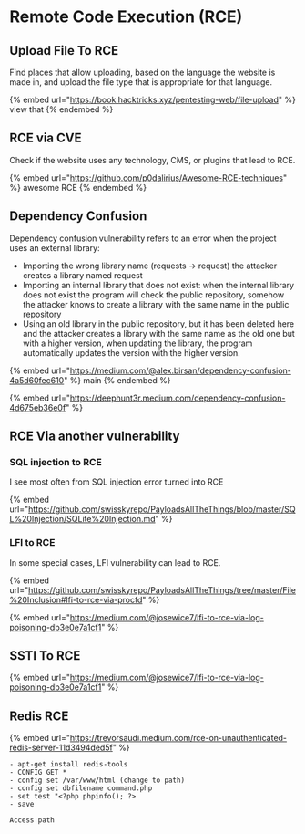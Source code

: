 # Remote Code Execution (RCE)



## Upload File To RCE

Find places that allow uploading, based on the language the website is made in, and upload the file type that is appropriate for that language.

{% embed url="https://book.hacktricks.xyz/pentesting-web/file-upload" %}
view that
{% endembed %}

## RCE via CVE

Check if the website uses any technology, CMS, or plugins that lead to RCE.

{% embed url="https://github.com/p0dalirius/Awesome-RCE-techniques" %}
awesome RCE
{% endembed %}

## Dependency Confusion

Dependency confusion vulnerability refers to an error when the project uses an external library:

* Importing the wrong library name (requests -> request) the attacker creates a library named request
* Importing an internal library that does not exist: when the internal library does not exist the program will check the public repository, somehow the attacker knows to create a library with the same name in the public repository
* Using an old library in the public repository, but it has been deleted here and the attacker creates a library with the same name as the old one but with a higher version, when updating the library, the program automatically updates the version with the higher version.

{% embed url="https://medium.com/@alex.birsan/dependency-confusion-4a5d60fec610" %}
main
{% endembed %}

{% embed url="https://deephunt3r.medium.com/dependency-confusion-4d675eb36e0f" %}

## RCE Via another vulnerability

### SQL injection to RCE

I see most often from SQL injection error turned into RCE

{% embed url="https://github.com/swisskyrepo/PayloadsAllTheThings/blob/master/SQL%20Injection/SQLite%20Injection.md" %}

### LFI to RCE

In some special cases, LFI vulnerability can lead to RCE.

{% embed url="https://github.com/swisskyrepo/PayloadsAllTheThings/tree/master/File%20Inclusion#lfi-to-rce-via-procfd" %}

{% embed url="https://medium.com/@josewice7/lfi-to-rce-via-log-poisoning-db3e0e7a1cf1" %}

## SSTI To RCE

{% embed url="https://medium.com/@josewice7/lfi-to-rce-via-log-poisoning-db3e0e7a1cf1" %}

## Redis RCE

{% embed url="https://trevorsaudi.medium.com/rce-on-unauthenticated-redis-server-11d3494ded5f" %}

```
- apt-get install redis-tools
- CONFIG GET *
- config set /var/www/html (change to path)
- config set dbfilename command.php
- set test "<?php phpinfo(); ?>
- save

Access path
```
